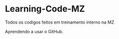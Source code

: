 # Learning-Code-MZ
Todos os codigos feitos em treinamento interno na MZ

Aprendendo a usar o GitHub.
